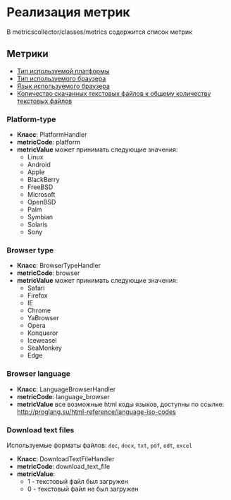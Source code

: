 # Реализация метрик
В metricscollector/classes/metrics содержится список метрик

## Метрики
- [Тип используемой платформы](###Platform-type)  
- [Тип используемого браузера](###Browser-type)  
- [Язык используемого браузера](###Browser-language)  
- [Количество скачанных текстовых файлов к общему количеству текстовых файлов](###DownloadTextFileHandler)

### Platform-type
- **Класс**: PlatformHandler
- **metricCode**: platform
- **metricValue** может принимать следующие значения:
    - Linux
    - Android
    - Apple
    - BlackBerry
    - FreeBSD
    - Microsoft
    - OpenBSD
    - Palm
    - Symbian
    - Solaris
    - Sony
    
### Browser type
- **Класс**: BrowserTypeHandler
- **metricCode**: browser
- **metricValue** может принимать следующие значения:
    - Safari
    - Firefox
    - IE
    - Chrome
    - YaBrowser
    - Opera
    - Konqueror
    - Iceweasel
    - SeaMonkey
    - Edge
    
### Browser language
- **Класс**: LanguageBrowserHandler
- **metricCode**: language_browser
- **metricValue** все возможные html коды языков,
доступны по ссылке: http://proglang.su/html-reference/language-iso-codes

### Download text files
Используемые форматы файлов: `doc`, `docx`, `txt`, `pdf`, `odt`, `excel`
- **Класс**: DownloadTextFileHandler
- **metricCode**: download_text_file
- **metricValue**:
  - 1 - текстовый файл был загружен
  - 0 - текстовый файл не был загружен
  
